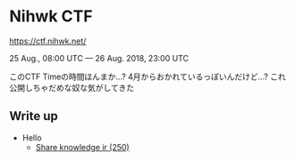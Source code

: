 # Nihwk CTF

https://ctf.nihwk.net/

25 Aug., 08:00 UTC — 26 Aug. 2018, 23:00 UTC

このCTF Timeの時間ほんまか...?
4月からおかれているっぽいんだけど...?
これ公開しちゃだめな奴な気がしてきた

## Write up
- Hello
  - [Share knowledge ir (250)](https://github.com/itiB/CTF-Writeup/blob/master/2018_NihwkCTF/Hello%20%E6%82%A8%E5%A5%BD/Share_knowledge_ir(250).md "Share knowledge ir (250)")